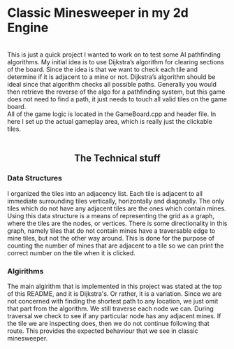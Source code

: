 # Classic Minesweeper in my 2d Engine
<br>
This is just a quick project I wanted to work on to test some AI pathfinding algorithms. My initial idea is to use Dijkstra’s algorithm for clearing sections of the board. Since the idea is that we want to check each tile and determine if it is adjacent to a mine or not. Dijkstra’s algorithm should be ideal since that algorithm checks all possible paths. Generally you would then retrieve the reverse of the algo for a pathfinding system, but this game does not need to find a path, it just needs to touch all valid tiles on the game board.
<br>
All of the game logic is located in the GameBoard.cpp and header file. In here I set up the actual gameplay area, which is really just the clickable tiles. <br><br>
<h2 align='center'>The Technical stuff</h1>
<h3>Data Structures</h3>
<p>I organized the tiles into an adjacency list. Each tile is adjacent to all immediate surrounding tiles vertically, horizontally and diagonally. The only tiles which do not have any adjacent tiles are the ones which contain mines. Using this data structure is a means of representing the grid as a graph, where the tiles are the nodes, or vertices. There is some directionality in this graph, namely tiles that do not contain mines have a traversable edge to mine tiles, but not the other way around. This is done for the purpose of counting the number of mines that are adjacent to a tile so we can print the correct number on the tile when it is clicked.</p>
<h3>Algirithms</h3>
<p>The main algirithm that is implemented in this project was stated at the top of this README, and it is Dijkstra's. Or rather, it is a variation. Since we are not concerned with finding the shortest path to any location, we just omit that part from the algorithm. We still traverse each node we can. During traversal we check to see if any particular node has any adjacent mines. If the tile we are inspecting does, then we do not continue following that route. This provides the expected behaviour that we see in classic minesweeper. </p>
      
